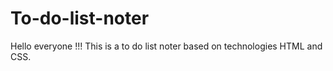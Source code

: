 # To-do-list-noter
Hello everyone !!!
This is a to do list noter based on technologies HTML and CSS.
